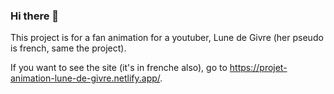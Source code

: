 ### Hi there 👋

This project is for a fan animation for a youtuber, Lune de Givre (her pseudo is french, same the project).

If you want to see the site (it's in frenche also), go to https://projet-animation-lune-de-givre.netlify.app/.
